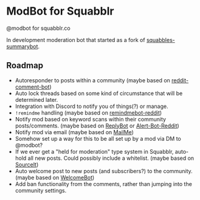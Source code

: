 # ModBot for Squabblr
@modbot for squabblr.co

In development moderation bot that started as a fork of [squabbles-summarybot](https://github.com/thatjpcsguy/squabbles-summarybot).

## Roadmap
- Autoresponder to posts within a community (maybe based on [reddit-comment-bot](https://github.com/yashar1/reddit-comment-bot))
- Auto lock threads based on some kind of circumstance that will be determined later.
- Integration with Discord to notify you of things(?) or manage.
- `!remindme` handling (maybe based on [remindmebot-reddit](https://github.com/SIlver--/remindmebot-reddit))
- Notify mod based on keyword scans within their community posts/comments. (maybe based on [ReplyBot](https://github.com/voussoir/reddit/tree/master/_old/ReplyBot) or [Alert-Bot-Reddit](https://github.com/tylerbrockett/Alert-Bot-Reddit))
- Notify mod via email (maybe based on [MailMe](https://github.com/voussoir/reddit/tree/master/_old/MailMe))
- Somehow set up a way for this to be all set up by a mod via DM to @modbot?
- If we ever get a "held for moderation" type system in Squabblr, auto-hold all new posts. Could possibly include a whitelist. (maybe based on [SourceIt](https://github.com/voussoir/reddit/tree/master/_old/SourceIt))
- Auto welcome post to new posts (and subscribers?) to the community. (maybe based on [WelcomeBot](https://github.com/voussoir/reddit/tree/master/_old/WelcomeBot))
- Add ban functionality from the comments, rather than jumping into the community settings.
